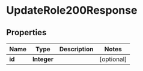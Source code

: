 

# UpdateRole200Response


## Properties

| Name | Type | Description | Notes |
|------------ | ------------- | ------------- | -------------|
|**id** | **Integer** |  |  [optional] |



